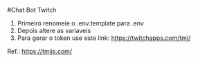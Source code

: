 #Chat Bot Twitch

1. Primeiro renomeie o .env.template para .env
2. Depois altere as variaveis
3. Para gerar o token use este link: https://twitchapps.com/tmi/


Ref.: https://tmijs.com/
